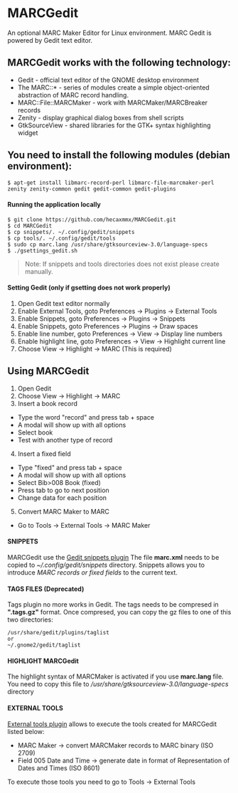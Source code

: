 # MARCGedit
An optional MARC Maker Editor for Linux environment. MARC Gedit is powered by Gedit text editor.

## MARCGedit works with the following technology:
* Gedit - official text editor of the GNOME desktop environment
* The MARC::* - series of modules create a simple object-oriented abstraction of MARC record handling.
* MARC::File::MARCMaker - work with MARCMaker/MARCBreaker records
* Zenity - display graphical dialog boxes from shell scripts
* GtkSourceView - shared libraries for the GTK+ syntax highlighting widget

## You need to install the following modules (debian environment):

```
$ apt-get install libmarc-record-perl libmarc-file-marcmaker-perl zenity zenity-common gedit gedit-common gedit-plugins
```

#### Running the application locally

```
$ git clone https://github.com/hecaxmmx/MARCGedit.git
$ cd MARCGedit
$ cp snippets/. ~/.config/gedit/snippets
$ cp tools/. ~/.config/gedit/tools
$ sudo cp marc.lang /usr/share/gtksourceview-3.0/language-specs
$ ./gsettings_gedit.sh
```

> Note: If snippets and tools directories does not exist please create manually.

#### Setting Gedit (only if gsetting does not work properly)
1. Open Gedit text editor normally
2. Enable External Tools, goto Preferences -> Plugins -> External Tools
3. Enable Snippets, goto Preferences -> Plugins -> Snippets
4. Enable Snippets, goto Preferences -> Plugins -> Draw spaces
5. Enable line number, goto Preferences -> View -> Display line numbers
6. Enable highlight line, goto Preferences -> View -> Highlight current line
7. Choose View -> Highlight -> MARC (This is required)

## Using MARCGedit
1. Open Gedit
2. Choose View -> Highlight -> MARC
3. Insert a book record
  * Type the word "record" and press tab + space
  * A modal will show up with all options
  * Select book
  * Test with another type of record
4. Insert a fixed field
  * Type "fixed" and press tab + space
  * A modal will show up with all options
  * Select Bib>008 Book (fixed)
  * Press tab to go to next position
  * Change data for each position
5. Convert MARC Maker to MARC
  * Go to Tools -> External Tools -> MARC Maker

#### SNIPPETS
MARCGedit use the [Gedit snippets plugin](https://wiki.gnome.org/Apps/Gedit/Plugins/Snippets)
The file **marc.xml** needs to be copied to *~/.config/gedit/snippets* directory.
Snippets allows you to introduce *MARC records or fixed fields* to the current text.

#### TAGS FILES (Deprecated)
Tags plugin no more works in Gedit.
The tags needs to be compresed in **".tags.gz"** format. Once compresed, you can copy the gz files to one of this two directories:

```
/usr/share/gedit/plugins/taglist
or
~/.gnome2/gedit/taglist
```

#### HIGHLIGHT MARCGedit
The highlight syntax of MARCMaker is activated if you use **marc.lang** file. You need to copy this file to */usr/share/gtksourceview-3.0/language-specs* directory

#### EXTERNAL TOOLS
[External tools plugin](https://wiki.gnome.org/Apps/Gedit/Plugins/ExternalTools) allows to execute the tools created for MARCGedit listed below:
* MARC Maker -> convert MARCMaker records to MARC binary (ISO 2709)
* Field 005 Date and Time -> generate date in format of Representation of Dates and Times (ISO 8601)

To execute those tools you need to go to Tools -> External Tools
